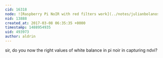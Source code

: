 ```yaml
---
cid: 16318
node: ![Raspberry Pi NoIR with red filters work](../notes/julianbolanos/01-30-2017/raspberry-pi-noir-with-red-filters-work)
nid: 13888
created_at: 2017-03-08 06:35:35 +0000
timestamp: 1488954935
uid: 493973
author: aldrin
---
```


sir, do you now the right values of white balance in pi noir in capturing ndvi?